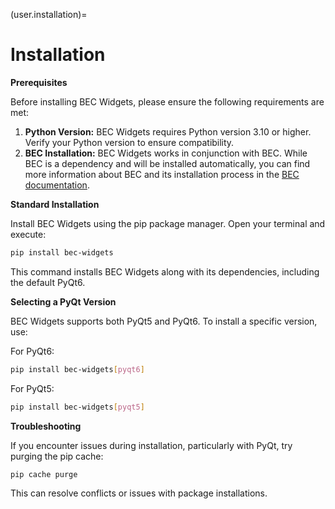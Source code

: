 (user.installation)=
# Installation


**Prerequisites**

Before installing BEC Widgets, please ensure the following requirements are met:

1. **Python Version:** BEC Widgets requires Python version 3.10 or higher. Verify your Python version to ensure compatibility.
2. **BEC Installation:** BEC Widgets works in conjunction with BEC. While BEC is a dependency and will be installed automatically, you can find more information about BEC and its installation process in the [BEC documentation](https://beamline-experiment-control.readthedocs.io/en/latest/).

**Standard Installation**

Install BEC Widgets using the pip package manager. Open your terminal and execute:

```bash
pip install bec-widgets
```

This command installs BEC Widgets along with its dependencies, including the default PyQt6.

**Selecting a PyQt Version**

BEC Widgets supports both PyQt5 and PyQt6. To install a specific version, use:

For PyQt6:

```bash
pip install bec-widgets[pyqt6]
```

For PyQt5:

```bash
pip install bec-widgets[pyqt5]
```

**Troubleshooting**

If you encounter issues during installation, particularly with PyQt, try purging the pip cache:

```bash
pip cache purge
```

This can resolve conflicts or issues with package installations.
